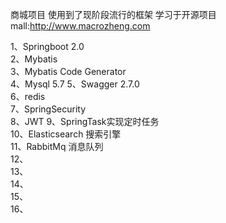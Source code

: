商城项目
使用到了现阶段流行的框架
学习于开源项目mall:http://www.macrozheng.com


 1、Springboot 2.0\
 2、Mybatis\
 3、Mybatis Code Generator\
 4、Mysql 5.7
 5、Swagger 2.7.0\
 6、redis\
 7、SpringSecurity\
 8、JWT
 9、SpringTask实现定时任务\
 10、Elasticsearch 搜索引擎    \
 11、RabbitMq 消息队列   \
 12、    \
 13、    \
 14、    \
 15、    \
 16、
